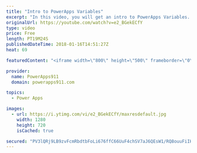```yaml
---
title: "Intro to PowerApps Variables"
excerpt: "In this video, you will get an intro to PowerApps Variables. We first start with an overview of why you might not need variables because of the Excel-like functionality. Then we dive into contextual and global variables. Fun stuff!   PowerApps Playlist https://www.youtube.com/playlist?list=PLCGGtLsUjhm2bonhBZuEhZU72QkFjOp"
originalUrl: https://youtube.com/watch?v=e2_BGekECfY
type: video
price: Free
length: PT19M24S
publishedDateTime: 2018-01-16T14:51:27Z
heat: 69

featuredContent: "<iframe width=\"800\" height=\"500\" frameborder=\"0\" src=\"https://www.youtube.com/embed/e2_BGekECfY\" allow=\"accelerometer; autoplay; encrypted-media; gyroscope; picture-in-picture\" allowfullscreen></iframe>"

provider:
  name: PowerApps911
  domain: powerapps911.com

topics:
  - Power Apps

images:
  - url: https://i.ytimg.com/vi/e2_BGekECfY/maxresdefault.jpg
    width: 1280
    height: 720
    isCached: true

secured: "PV3lQRj9LB9zvFcmRbdtbFoLi676ffC66UuF4chSV7aJ6QEsW1/RQ8ouuFiIHy4YOEgOaH6ycEVC1n6RebcKIYErjQx9mDNjEW0xmOn2W8xzxQcuzZCTKZy4rH95ufB53OREXtq1oN3fPKnxK5kx6aXeYtbKwSBqhI+BYsgBPlzQjClP41h0+jHUGpJLYjVv38/71IEpvXJW/Vl3RidpFljNlgseMRokKcMeI5aE11+2VPoKKiTDhlM2a1hTMQy1J2h48OjsTshsROZug8LU99pig0Al5/giAWyaVSK48e0iCy3RzChEE/vuTmtl6UQ09bgWMfdlBNzEJIpAozU8Tmg/fAJT1LKT5Ii44QLjhoP4wB+nGQFxmGr86BB2ytqI/tmDDIZXFSVVcM91APdUL/XtiV13ig2kjxrLphwkymJenK1AIjRLqB/Qn3j9sFWo;H3UiMCzXAQgMpgwDKGiLnw=="
---
```


